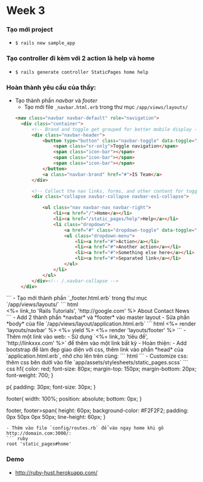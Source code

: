 # Week 3

### Tạo mới project
- `$ rails new sample_app`

### Tạo controller đi kèm với 2 action là help và home
- `$ rails generate controller StaticPages home help`

### Hoàn thành yêu cầu của thầy:
- Tạo thành phần *navbar* và *footer*
  - Tạo mới file `_navbar.html.erb` trong thư mục `/app/views/layouts/`
  ``` html
  <nav class="navbar navbar-default" role="navigation">
	<div class="container">
		<!-- Brand and toggle get grouped for better mobile display -->
		<div class="navbar-header">
			<button type="button" class="navbar-toggle" data-toggle="collapse" data-target=".navbar-ex1-collapse">
				<span class="sr-only">Toggle navigation</span>
				<span class="icon-bar"></span>
				<span class="icon-bar"></span>
				<span class="icon-bar"></span>
			</button>
			<a class="navbar-brand" href="#">IS Team</a>
		</div>

		<!-- Collect the nav links, forms, and other content for toggling -->
		<div class="collapse navbar-collapse navbar-ex1-collapse">

			<ul class="nav navbar-nav navbar-right">
				<li><a href="/">Home</a></li>
				<li><a href="/static_pages/help">Help</a></li>
				<li class="dropdown">
					<a href="#" class="dropdown-toggle" data-toggle="dropdown">Login <b class="caret"></b></a>
					<ul class="dropdown-menu">
						<li><a href="#">Action</a></li>
						<li><a href="#">Another action</a></li>
						<li><a href="#">Something else here</a></li>
						<li><a href="#">Separated link</a></li>
					</ul>
				</li>
			</ul>
		</div><!-- /.navbar-collapse -->
	</div>
</nav>
  ```
  - Tạo mới thành phần `_footer.html.erb` trong thư mục `/app/views/layouts/` 
  ``` html
  <footer>
	<span class="pull-left"><%= link_to 'Rails Tutorials', 'http://google.com' %></span>
	<span class="pull-right">About</span>
	<span class="pull-right">Contact</span>
	<span class="pull-right">News</span>
</footer>
  ```
- Add 2 thành phần *navbar* và *footer* vào master layout
  - Sửa phần *body* của file `/app/views/layout/application.html.erb`
  ``` html
  <body>
	<%= render 'layouts/navbar' %>
	<%= yield %>
	<%= render 'layouts/footer' %>
  </body>
  ```
- Thêm một link vào web:
  - Sử dụng `<%= link_to 'tiêu đề', 'http://linkxxx.com' %>` để thêm vào một link bất kỳ
- Hoàn thiện:
  - Add bootstrap để làm đẹp giao diện với css, thêm link vào phần *head* của `application.html.erb`, nhớ cho lên trên cùng:
  ``` html
  <!-- Latest compiled and minified CSS -->
<link rel="stylesheet" href="https://maxcdn.bootstrapcdn.com/bootstrap/3.3.7/css/bootstrap.min.css">
  ```
  - Customize css: thêm css bên dưới vào file `app/assets/stylesheets/static_pages.scss`
  ``` css
  h1{
	color: red;
	font-size: 80px;
	margin-top: 150px;
	margin-bottom: 20px;
	font-weight: 700;
}

p{
	padding: 30px;
	font-size: 30px;
}

footer{
	width: 100%;
	position: absolute;
	bottom: 0px;
}

footer, footer>span{
	height: 60px;
	background-color: #F2F2F2;
	padding: 0px 50px 0px 50px;
	line-height: 60px;
}
  ```
  - Thêm vào file `config/routes.rb` để vào ngay home khi gõ http://domain.com:3000/:  
  ``` ruby
  root 'static_pages#home'
  ```
  
### Demo
- http://ruby-hust.herokuapp.com/

